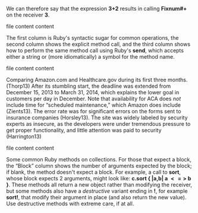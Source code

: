 We can therefore say that the expression **3+2** results in calling **Fixnum#+** on the receiver **3**.

file content content

 The first column is Ruby's syntactic sugar for common operations, the second column shows the explicit method call, and the third column shows how to perform the same method call using Ruby's **send**, which accepts either a string or (more idiomatically) a symbol for the method name.

file content content

 Comparing Amazon.com and Healthcare.gov during its first three months. (Thorp13) After its stumbling start, the deadline was extended from December 15, 2013 to March 31, 2014, which explains the lower goal in customers per day in December. Note that availability for ACA does *not* include time for “scheduled maintenance,” which Amazon does include (Zients13). The error rate was for significant errors on the forms sent to insurance companies (Horsley13). The site was widely labeled by security experts as insecure, as the developers were under tremendous pressure to get proper functionality, and little attention was paid to security (Harrington13)

file content content

 Some common Ruby methods on collections.  For those that expect a block, the “Block” column shows the number of arguments expected by the block; if blank, the method doesn't expect a block.  For example, a call to **sort**, whose block expects 2 arguments, might look like: **c.sort { |a,b| a $<=>$ b }**. These methods all return a new object rather than modifying the receiver, but some methods also have a *destructive* variant ending in **!**, for example **sort!**, that modify their argument in place  (and also return the new value). Use destructive methods with extreme care, if at all.